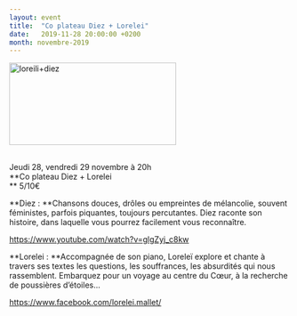 ```yaml
---
layout: event
title:  "Co plateau Diez + Lorelei"
date:   2019-11-28 20:00:00 +0200
month: novembre-2019
---
```

<span style="font-weight:400;"><img class=" size-medium wp-image-6833 alignleft" src="http://localhost/wpagendarts/wp-content/uploads/2019/06/loreilidiez.jpg?w=300" alt="loreili+diez" width="300" height="148" srcset="http://localhost/wpagendarts/wp-content/uploads/2019/06/loreilidiez.jpg 1220w, http://localhost/wpagendarts/wp-content/uploads/2019/06/loreilidiez-300x148.jpg 300w, http://localhost/wpagendarts/wp-content/uploads/2019/06/loreilidiez-1024x504.jpg 1024w, http://localhost/wpagendarts/wp-content/uploads/2019/06/loreilidiez-768x378.jpg 768w, http://localhost/wpagendarts/wp-content/uploads/2019/06/loreilidiez-1200x590.jpg 1200w" sizes="(max-width: 300px) 100vw, 300px" /></span>

<span style="font-weight:400;"><br /> Jeudi 28, vendredi 29 novembre à 20h<br /> </span>**Co plateau Diez + Lorelei  
** <span style="font-weight:400;">5/10€</span>

**Diez : **<span style="font-weight:400;">Chansons douces, drôles ou empreintes de mélancolie, souvent féministes, parfois piquantes, toujours percutantes. Diez raconte son histoire, dans laquelle vous pourrez facilement vous reconnaître.</span>

https://www.youtube.com/watch?v=glgZyj_c8kw

**Lorelei : **<span style="font-weight:400;">Accompagnée de son piano, Loreleï explore et chante à travers ses textes les questions, les souffrances, les absurdités qui nous rassemblent. Embarquez pour un voyage au centre du Cœur, à la recherche de poussières d’étoiles...</span>

[<span style="font-weight:400;">https://www.facebook.com/lorelei.mallet/</span>](https://www.facebook.com/lorelei.mallet/)
